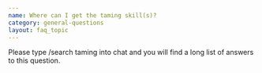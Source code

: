 ```yaml
---
name: Where can I get the taming skill(s)?
category: general-questions
layout: faq_topic
---
```

Please type /search taming into chat and you will find a long list of answers to this question.